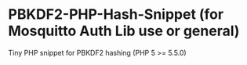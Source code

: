 # PBKDF2-PHP-Hash-Snippet (for Mosquitto Auth Lib use or general)
Tiny PHP snippet for PBKDF2 hashing (PHP 5 >= 5.5.0)
